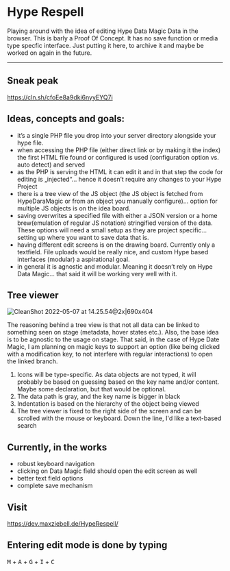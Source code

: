 # Hype Respell
Playing around with the idea of editing Hype Data Magic Data in the browser.
This is barly a Proof Of Concept. It has no save function or media type specfic interface.
Just putting it here, to archive it and maybe be worked on again in the future.


---


## Sneak peak

https://cln.sh/cfoEe8a9dki6nyyEYQ7i

## Ideas, concepts and goals: 

* it’s a single PHP file you drop into your server directory alongside your hype file.
* when accessing the PHP file (either direct link or by making it the index) the first HTML file found or configured is used (configuration option vs. auto detect) and served
* as the PHP is serving the HTML it can edit it and in that step the code for editing is „injected“… hence it doesn’t require any changes to your Hype Project
* there is a tree view of the JS object (the JS object is fetched from HypeDaraMagic or from an object you manually configure)… option for multiple JS objects is on the idea board.
* saving overwrites a specified file with either a JSON version or a home brew(emulation of regular JS notation) stringified version of the data. These options will need a small setup as they are project specific… setting up where you want to save data that is.
* having different edit screens is on the drawing board. Currently only a textfield. File uploads would be really nice, and custom Hype based interfaces (modular) a aspirational goal.
* in general it is agnostic and modular. Meaning it doesn’t rely on Hype Data Magic… that said it will be working very well with it.

## Tree viewer

![CleanShot 2022-05-07 at 14.25.54@2x|690x404](https://forums.tumult.com/uploads/db2156/original/3X/2/8/28730bddc96775e017310f199d9cf16da1f8c322.png)

The reasoning behind a tree view is that not all data can be linked to something seen on stage (metadata, hover states etc.). Also, the base idea is to be agnostic to the usage on stage. That said, in the case of Hype Date Magic, I am planning on magic keys to support an option (like being clicked with a modification key, to not interfere with regular interactions) to open the linked branch.

1. Icons will be type-specific. As data objects are not typed, it will probably be based on guessing based on the key name and/or content. Maybe some declaration, but that would be optional.
2. The data path is gray, and the key name is bigger in black
3. Indentation is based on the hierarchy of the object being viewed
4. The tree viewer is fixed to the right side of the screen and can be scrolled with the mouse or keyboard. Down the line, I'd like a text-based search

## Currently, in the works

* robust keyboard navigation
* clicking on Data Magic field should open the edit screen as well
* better text field options
* complete save mechanism

## Visit
https://dev.maxziebell.de/HypeRespell/

## Entering edit mode is done by typing

<kbd>M</kbd> + <kbd>A</kbd> + <kbd>G</kbd> + <kbd>I</kbd> + <kbd>C</kbd>
